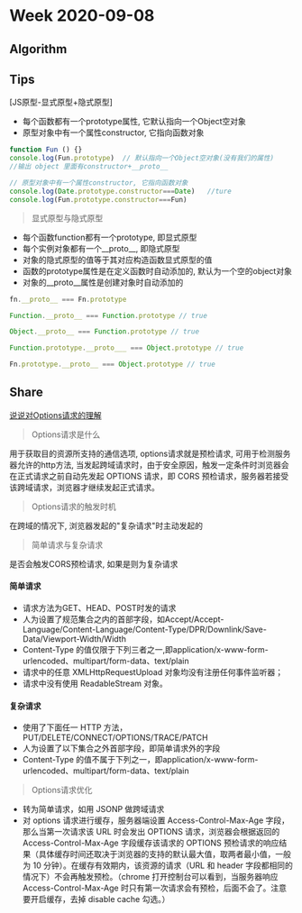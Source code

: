 # Week 2020-09-08

## Algorithm

## Tips

[JS原型-显式原型+隐式原型]

- 每个函数都有一个prototype属性, 它默认指向一个Object空对象
- 原型对象中有一个属性constructor, 它指向函数对象

```js
function Fun () {}
console.log(Fun.prototype)  // 默认指向一个Object空对象(没有我们的属性)
//输出 object 里面有constructor+__proto__

// 原型对象中有一个属性constructor, 它指向函数对象
console.log(Date.prototype.constructor===Date)   //ture
console.log(Fun.prototype.constructor===Fun)  
```

> 显式原型与隐式原型

- 每个函数function都有一个prototype, 即显式原型
- 每个实例对象都有一个__proto__, 即隐式原型
- 对象的隐式原型的值等于其对应构造函数显式原型的值
- 函数的prototype属性是在定义函数时自动添加的, 默认为一个空的object对象
- 对象的__proto__属性是创建对象时自动添加的

```js
fn.__proto__ === Fn.prototype
```

```js
Function.__proto__ === Function.prototype // true

Object.__proto__ === Function.prototype // true

Function.prototype.__proto___ === Object.prototype // true

Fn.prototype.__proto__ === Object.prototype // true
```

## Share

[说说对Options请求的理解](https://mp.weixin.qq.com/s/zHxpII3LeePfTl4EOjcgCQ)

> Options请求是什么

用于获取目的资源所支持的通信选项, options请求就是预检请求, 可用于检测服务器允许的http方法, 当发起跨域请求时，由于安全原因，触发一定条件时浏览器会在正式请求之前自动先发起 OPTIONS 请求，即 CORS 预检请求，服务器若接受该跨域请求，浏览器才继续发起正式请求。

> Options请求的触发时机

在跨域的情况下, 浏览器发起的"复杂请求"时主动发起的

> 简单请求与复杂请求

是否会触发CORS预检请求, 如果是则为复杂请求

#### 简单请求

- 请求方法为GET、HEAD、POST时发的请求
- 人为设置了规范集合之内的首部字段，如Accept/Accept-Language/Content-Language/Content-Type/DPR/Downlink/Save-Data/Viewport-Width/Width
- Content-Type 的值仅限于下列三者之一,即application/x-www-form-urlencoded、multipart/form-data、text/plain
- 请求中的任意 XMLHttpRequestUpload 对象均没有注册任何事件监听器；
- 请求中没有使用 ReadableStream 对象。

#### 复杂请求

- 使用了下面任一 HTTP 方法，PUT/DELETE/CONNECT/OPTIONS/TRACE/PATCH
- 人为设置了以下集合之外首部字段，即简单请求外的字段
- Content-Type 的值不属于下列之一，即application/x-www-form-urlencoded、multipart/form-data、text/plain

> Options请求优化

- 转为简单请求，如用 JSONP 做跨域请求
- 对 options 请求进行缓存，服务器端设置 Access-Control-Max-Age 字段，那么当第一次请求该 URL 时会发出 OPTIONS 请求，浏览器会根据返回的 Access-Control-Max-Age 字段缓存该请求的 OPTIONS 预检请求的响应结果（具体缓存时间还取决于浏览器的支持的默认最大值，取两者最小值，一般为 10 分钟）。在缓存有效期内，该资源的请求（URL 和 header 字段都相同的情况下）不会再触发预检。（chrome 打开控制台可以看到，当服务器响应 Access-Control-Max-Age 时只有第一次请求会有预检，后面不会了。注意要开启缓存，去掉 disable cache 勾选。）